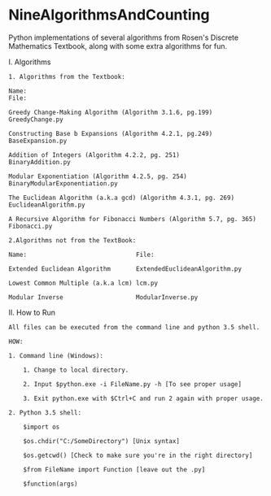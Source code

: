 # NineAlgorithmsAndCounting
Python implementations of several algorithms from Rosen's Discrete Mathematics Textbook, along with some extra algorithms for fun.  

I. Algorithms  

    1. Algorithms from the Textbook:  
    
    Name:                                                                 File:  
    
    Greedy Change-Making Algorithm (Algorithm 3.1.6, pg.199)              GreedyChange.py   
    
    Constructing Base b Expansions (Algorithm 4.2.1, pg.249)              BaseExpansion.py  
    
    Addition of Integers (Algorithm 4.2.2, pg. 251)                       BinaryAddition.py  
    
    Modular Exponentiation (Algorithm 4.2.5, pg. 254)                     BinaryModularExponentiation.py  
    
    The Euclidean Algorithm (a.k.a gcd) (Algorithm 4.3.1, pg. 269)        EuclideanAlgorithm.py  
    
    A Recursive Algorithm for Fibonacci Numbers (Algorithm 5.7, pg. 365)  Fibonacci.py  
    
    2.Algorithms not from the TextBook:  
    
    Name:                              File:  
    
    Extended Euclidean Algorithm       ExtendedEuclideanAlgorithm.py  
    
    Lowest Common Multiple (a.k.a lcm) lcm.py  
    
    Modular Inverse                    ModularInverse.py  
    

II. How to Run  

    All files can be executed from the command line and python 3.5 shell.  
    
    HOW:  
    
    1. Command line (Windows):  
    
        1. Change to local directory.  
        
        2. Input $python.exe -i FileName.py -h [To see proper usage]  
        
        3. Exit python.exe with $Ctrl+C and run 2 again with proper usage.  
        
    2. Python 3.5 shell:  
    
        $import os  
        
        $os.chdir("C:/SomeDirectory") [Unix syntax]  
        
        $os.getcwd() [Check to make sure you're in the right directory]  
        
        $from FileName import Function [leave out the .py]  
        
        $function(args)  
